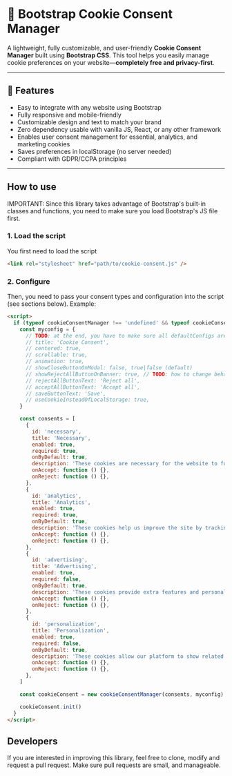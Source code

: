 # 🍪 Bootstrap Cookie Consent Manager

A lightweight, fully customizable, and user-friendly **Cookie Consent Manager** built using **Bootstrap CSS**. This tool helps you easily manage cookie preferences on your website—**completely free and privacy-first**.

---

## 🚀 Features

- Easy to integrate with any website using Bootstrap
- Fully responsive and mobile-friendly
- Customizable design and text to match your brand
- Zero dependency usable with vanilla JS, React, or any other framework
- Enables user consent management for essential, analytics, and marketing cookies
- Saves preferences in localStorage (no server needed)
- Compliant with GDPR/CCPA principles

---

## How to use

IMPORTANT: Since this library takes advantage of Bootstrap's built-in classes and functions, you need to make sure you load Bootstrap's JS file first.

### 1. Load the script

You first need to load the script

```html
<link rel="stylesheet" href="path/to/cookie-consent.js" />
```

### 2. Configure

Then, you need to pass your consent types and configuration into the script (see sections below). Example:

```html
<script>
  if (typeof cookieConsentManager !== 'undefined' && typeof cookieConsentManager === 'function') {
    const myconfig = {
      // TODO: at the end, you have to make sure all defaultConfigs are here too
      // title: 'Cookie Consent',
      // centered: true,
      // scrollable: true,
      // animation: true,
      // showCloseButtonOnModal: false, true|false (default)
      // showRejectAllButtonOnBanner: true, // TODO: how to change behavior of this but maintain click handler?
      // rejectAllButtonText: 'Reject all',
      // acceptAllButtonText: 'Accept all',
      // saveButtonText: 'Save',
      // useCookieInsteadOfLocalStorage: true,
    }

    const consents = [
      {
        id: 'necessary',
        title: 'Necessary',
        enabled: true,
        required: true,
        onByDefault: true,
        description: 'These cookies are necessary for the website to function properly and <b>cannot be switched off</b>. They help with things like logging in and setting your privacy preferences.</p>',
        onAccept: function () {},
        onReject: function () {},
      },
      {
        id: 'analytics',
        title: 'Analytics',
        enabled: true,
        required: true,
        onByDefault: true,
        description: 'These cookies help us improve the site by tracking which pages are most popular and how visitors move around the site.',
        onAccept: function () {},
        onReject: function () {},
      },
      {
        id: 'advertising',
        title: 'Advertising',
        enabled: true,
        required: false,
        onByDefault: true,
        description: 'These cookies provide extra features and personalization to improve your experience. They may be set by us or by partners whose services we use.',
        onAccept: function () {},
        onReject: function () {},
      },
      {
        id: 'personalization',
        title: 'Personalization',
        enabled: true,
        required: false,
        onByDefault: true,
        description: 'These cookies allow our platform to show related and personalized content to improve your experience such as personalized recommendations or customized content based on your browsing history.',
        onAccept: function () {},
        onReject: function () {},
      },
    ]

    const cookieConsent = new cookieConsentManager(consents, myconfig)

    cookieConsent.init()
  }
</script>
```

## Developers

If you are interested in improving this library, feel free to clone, modify and request a pull request. Make sure pull requests are small, and manageable.
